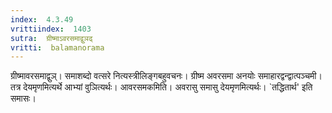 ```yaml
---
index:  4.3.49
vrittiindex:  1403
sutra:  ग्रीष्माऽवरसमाद्वुञढ्
vritti:  balamanorama 
---
```


ग्रीष्मावरसमाद्वुञ्। समाशब्दो वत्सरे नित्यस्त्रीलिङ्गबहुवचनः। ग्रीष्म अवरसमा अनयोः समाहारद्वन्द्वात्पञ्चमी। तत्र देयमृणमित्यर्थे आभ्यां वुञित्यर्थः। आवरसमकमिति। अवरासु समासु देयमृणमित्यर्थः। `तद्धितार्थ' इति समासः। 

